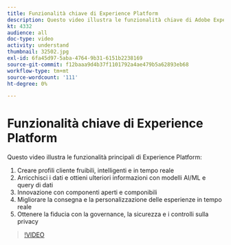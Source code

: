 ```yaml
---
title: Funzionalità chiave di Experience Platform
description: Questo video illustra le funzionalità chiave di Adobe Experience Platform&mdash;Creare profili cliente fruibili, intelligenti e in tempo reale; Arricchire i dati e ottenere ulteriori informazioni con modelli AI/ML e query di dati; innovare con componenti aperti e componibili; migliorare la distribuzione e la personalizzazione di esperienze in tempo reale; e guadagnare fiducia con la governance, la sicurezza e i controlli sulla privacy.
kt: 4332
audience: all
doc-type: video
activity: understand
thumbnail: 32502.jpg
exl-id: 6fa45d97-5aba-4764-9b31-6151b2238169
source-git-commit: f12baaa9d4b37f1101792a4ae479b5a62893eb68
workflow-type: tm+mt
source-wordcount: '111'
ht-degree: 0%

---
```


# Funzionalità chiave di Experience Platform

Questo video illustra le funzionalità principali di Experience Platform:

1. Creare profili cliente fruibili, intelligenti e in tempo reale
1. Arricchisci i dati e ottieni ulteriori informazioni con modelli AI/ML e query di dati
1. Innovazione con componenti aperti e componibili
1. Migliorare la consegna e la personalizzazione delle esperienze in tempo reale
1. Ottenere la fiducia con la governance, la sicurezza e i controlli sulla privacy

>[!VIDEO](https://video.tv.adobe.com/v/3428507?quality=12&learn=on&captions=ita)
